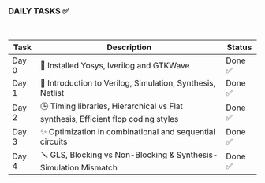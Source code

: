 ### DAILY TASKS ✅

<br> 

| Task   | Description                                              | Status  |
|--------|----------------------------------------------------------|---------|
| Day 0  | 🔨 Installed Yosys, Iverilog and GTKWave               | Done ✅ |
| Day 1  | 🔨 Introduction to Verilog, Simulation, Synthesis, Netlist | Done ✅ |
| Day 2  | 🕒 Timing libraries, Hierarchical vs Flat synthesis, Efficient flop coding styles | Done ✅ |
| Day 3  | ✨ Optimization in combinational and sequential circuits | Done ✅ |
| Day 4  |  🪛 GLS, Blocking vs Non-Blocking & Synthesis-Simulation Mismatch | Done ✅ |

